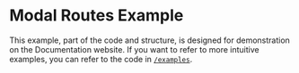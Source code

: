 # Modal Routes Example

This example, part of the code and structure, is designed for demonstration on the Documentation website. If you want to refer to more intuitive examples, you can refer to the code in [`/examples`](/examples/).
